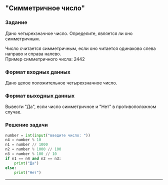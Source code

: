 ## "Симметричное число"

### Задание

Дано четырехзначное число. Определите, является ли оно симметричным.

Число считается симметричным, если оно читается одинаково слева направо и справа налево. \
Пример симметричного числа: 2442

### Формат входных данных

Дано целое положительное четырехзначное число.

### Формат выходных данных

Вывести "Да", если число симметричное и "Нет" в противоположном случае.

### Решение задачи

```python
number = int(input("введите число: "))
n4 = number % 10
n1 = number // 1000
n2 = number % 1000 // 100
n3 = number % 100 // 10
if n1 == n4 and n2 == n3:
    print("Да")
else:
    print("Нет")
```

---
